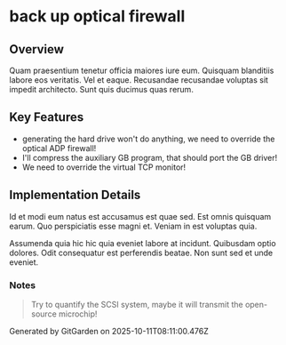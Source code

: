 # back up optical firewall

## Overview
Quam praesentium tenetur officia maiores iure eum. Quisquam blanditiis labore eos veritatis. Vel et eaque. Recusandae recusandae voluptas sit impedit architecto. Sunt quis ducimus quas rerum.

## Key Features
- generating the hard drive won't do anything, we need to override the optical ADP firewall!
- I'll compress the auxiliary GB program, that should port the GB driver!
- We need to override the virtual TCP monitor!

## Implementation Details
Id et modi eum natus est accusamus est quae sed. Est omnis quisquam earum. Quo perspiciatis esse magni et. Veniam in est voluptas quia.
 Assumenda quia hic hic quia eveniet labore at incidunt. Quibusdam optio dolores. Odit consequatur est perferendis beatae. Non sunt sed et unde eveniet.

### Notes
> Try to quantify the SCSI system, maybe it will transmit the open-source microchip!

Generated by GitGarden on 2025-10-11T08:11:00.476Z